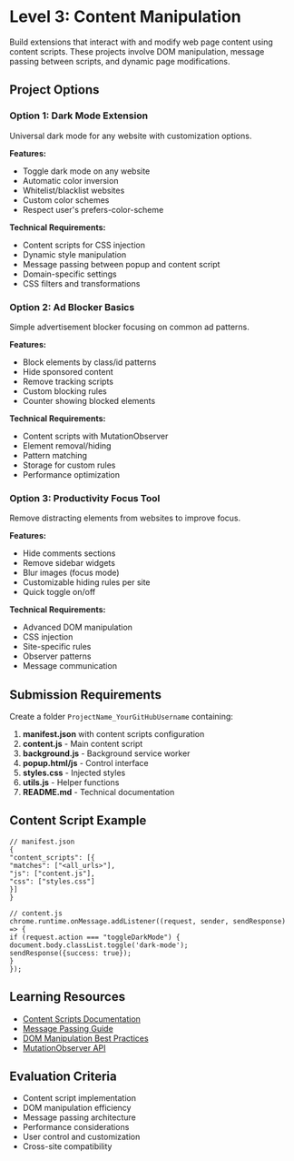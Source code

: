 # Level 3: Content Manipulation

Build extensions that interact with and modify web page content using content scripts. These projects involve DOM manipulation, message passing between scripts, and dynamic page modifications.

## Project Options

### Option 1: Dark Mode Extension
Universal dark mode for any website with customization options.

**Features:**
- Toggle dark mode on any website
- Automatic color inversion
- Whitelist/blacklist websites
- Custom color schemes
- Respect user's prefers-color-scheme

**Technical Requirements:**
- Content scripts for CSS injection
- Dynamic style manipulation
- Message passing between popup and content script
- Domain-specific settings
- CSS filters and transformations

### Option 2: Ad Blocker Basics
Simple advertisement blocker focusing on common ad patterns.

**Features:**
- Block elements by class/id patterns
- Hide sponsored content
- Remove tracking scripts
- Custom blocking rules
- Counter showing blocked elements

**Technical Requirements:**
- Content scripts with MutationObserver
- Element removal/hiding
- Pattern matching
- Storage for custom rules
- Performance optimization

### Option 3: Productivity Focus Tool
Remove distracting elements from websites to improve focus.

**Features:**
- Hide comments sections
- Remove sidebar widgets
- Blur images (focus mode)
- Customizable hiding rules per site
- Quick toggle on/off

**Technical Requirements:**
- Advanced DOM manipulation
- CSS injection
- Site-specific rules
- Observer patterns
- Message communication

## Submission Requirements

Create a folder `ProjectName_YourGitHubUsername` containing:

1. **manifest.json** with content scripts configuration
2. **content.js** - Main content script
3. **background.js** - Background service worker
4. **popup.html/js** - Control interface
5. **styles.css** - Injected styles
6. **utils.js** - Helper functions
7. **README.md** - Technical documentation

## Content Script Example
```
// manifest.json
{
"content_scripts": [{
"matches": ["<all_urls>"],
"js": ["content.js"],
"css": ["styles.css"]
}]
}

// content.js
chrome.runtime.onMessage.addListener((request, sender, sendResponse) => {
if (request.action === "toggleDarkMode") {
document.body.classList.toggle('dark-mode');
sendResponse({success: true});
}
});
```


## Learning Resources

- [Content Scripts Documentation](https://developer.chrome.com/docs/extensions/mv3/content_scripts/)
- [Message Passing Guide](https://developer.chrome.com/docs/extensions/mv3/messaging/)
- [DOM Manipulation Best Practices](https://developer.mozilla.org/en-US/docs/Web/API/Document_Object_Model)
- [MutationObserver API](https://developer.mozilla.org/en-US/docs/Web/API/MutationObserver)

## Evaluation Criteria

- Content script implementation
- DOM manipulation efficiency
- Message passing architecture
- Performance considerations
- User control and customization
- Cross-site compatibility

